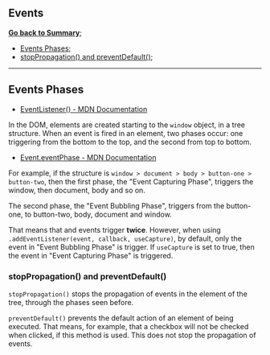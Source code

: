 ## Events

[**Go back to Summary**](README.md#summary);

- [Events Phases](#events-phases);
- [stopPropagation() and preventDefault()](#stoppropagation-and-preventdefault);

---------

## Events Phases

- [EventListener() - MDN Documentation](https://developer.mozilla.org/en-US/docs/Web/API/EventTarget/addEventListener)

In the DOM, elements are created starting to the `window` object, in a tree structure. When an event is fired in an element, two phases occur: one triggering from the bottom to the top, and the second from top to bottom.

- [Event.eventPhase - MDN Documentation](https://developer.mozilla.org/en-US/docs/Web/API/Event/eventPhase#Event_phase_constants)

For example, if the structure is `window > document > body > button-one > button-two`, then the first phase, the "Event Capturing Phase", triggers the window, then document, body and so on.

The second phase, the "Event Bubbling Phase", triggers from the button-one, to button-two, body, document and window.

That means that and events trigger **twice**. However, when using `.addEventListener(event, callback, useCapture)`, by default, only the event in "Event Bubbling Phase" is trigger. If `useCapture` is set to true, then the event in "Event Capturing Phase" is triggered.

### stopPropagation() and preventDefault()
`stopPropagation()` stops the propagation of events in the element of the tree, through the phases seen before.

`preventDefault()` prevents the default action of an element of being executed. That means, for example, that a checkbox will not be checked when clicked, if this method is used. This does not stop the propagation of events.
